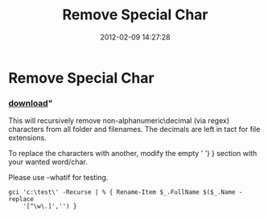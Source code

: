 ﻿---
pid:            3216
parent:         0
children:       
poster:         mjohnson
title:          Remove Special Char
date:           2012-02-09 14:27:28
format:         posh
---

# Remove Special Char

### [download](3216.ps1)"

This will recursively remove non-alphanumeric\decimal (via regex) characters from all folder and filenames. The decimals are left in tact for file extensions.

To replace the characters with another, modify the empty ' ') } section with your wanted word/char.

Please use -whatif for testing.

```posh
gci 'c:\test\' -Recurse | % { Rename-Item $_.FullName $($_.Name -replace
	'[^\w\.]','') }
```
